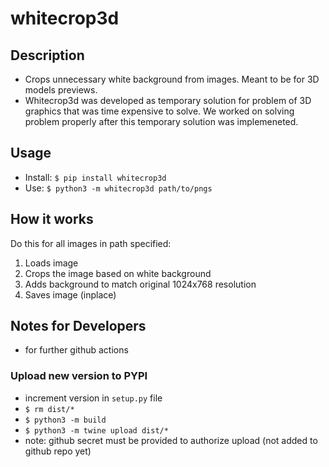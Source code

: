 # whitecrop3d
## Description
- Crops unnecessary white background from images. Meant to be for 3D models previews. 
- Whitecrop3d was developed as temporary solution for problem of 3D graphics that was time expensive to solve. We worked on solving problem properly after this temporary solution was implemeneted.
## Usage
- Install: `$ pip install whitecrop3d`
- Use: `$ python3 -m whitecrop3d path/to/pngs`
## How it works
Do this for all images in path specified:
1. Loads image
2. Crops the image based on white background
3. Adds background to match original 1024x768 resolution
4. Saves image (inplace)
## Notes for Developers
- for further github actions
### Upload new version to PYPI
- increment version in `setup.py` file
- `$ rm dist/*`
- `$ python3 -m build`
- `$ python3 -m twine upload dist/*`
- note: github secret must be provided to authorize upload (not added to github repo yet)